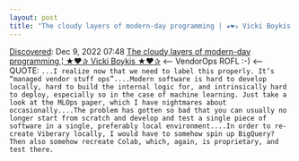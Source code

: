 ```yaml
---
layout: post
title: "The cloudy layers of modern-day programming | ★❤✰ Vicki Boykis ★❤✰"
---
```

[Discovered](http://rolandtanglao.com/2020/07/29/p1-blogthis-checkvist-list-links-to-blog/): Dec 9, 2022 07:48  [The cloudy layers of modern-day programming ¦ ★❤✰ Vicki Boykis ★❤✰](https://vickiboykis.com/2022/12/05/the-cloudy-layers-of-modern-day-programming/) <-- VendorOps ROFL :-) <-- QUOTE: `...I realize now that we need to label this properly. It’s “managed vendor stuff ops”....Modern software is hard to develop locally, hard to build the internal logic for, and intrinsically hard to deploy, especially so in the case of machine learning. Just take a look at the MLOps paper, which I have nightmares about occasionally....The problem has gotten so bad that you can usually no longer start from scratch and develop and test a single piece of software in a single, preferably local environment....In order to re-create Viberary locally, I would have to somehow spin up BigQuery? Then also somehow recreate Colab, which, again, is proprietary, and test there.`
